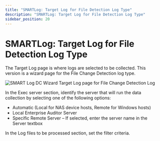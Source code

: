 ```yaml
---
title: "SMARTLog: Target Log for File Detection Log Type"
description: "SMARTLog: Target Log for File Detection Log Type"
sidebar_position: 20
---
```


# SMARTLog: Target Log for File Detection Log Type

The Target Log page is where logs are selected to be collected. This version is a wizard page for
the File Change Detection log type.

![SMART Log DC Wizard Target Log page for File Change Detection Log](/img/product_docs/accessanalyzer/11.6/admin/datacollector/smartlog/targetlogtype/targetlogfiledetection.webp)

In the Exec server section, identify the server that will run the data collection by selecting one
of the following options:

- Automatic (Local for NAS device hosts, Remote for Windows hosts)
- Local Enterprise Auditor Server
- Specific Remote Server – If selected, enter the server name in the Server textbox

In the Log files to be processed section, set the filter criteria.
